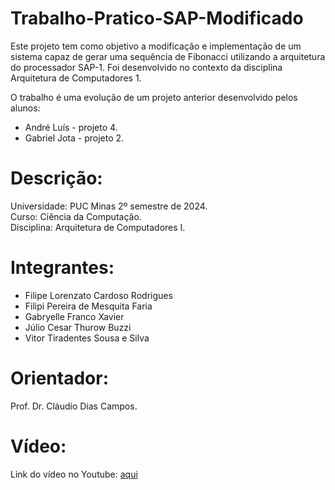 # Trabalho-Pratico-SAP-Modificado

Este projeto tem como objetivo a modificação e implementação de um sistema capaz de gerar uma sequência de Fibonacci utilizando a arquitetura do processador SAP-1.
Foi desenvolvido no contexto da disciplina Arquitetura de Computadores 1.   

O trabalho é uma evolução de um projeto anterior desenvolvido pelos alunos:

- André Luís - projeto 4.   
- Gabriel Jota - projeto 2.

# Descrição:
Universidade: PUC Minas 2º semestre de 2024.    
Curso: Ciência da Computação.   
Disciplina: Arquitetura de Computadores I.   
  
# Integrantes: 
- Filipe Lorenzato Cardoso Rodrigues   
- Filipi Pereira de Mesquita Faria    
- Gabryelle Franco Xavier    
- Júlio Cesar Thurow Buzzi    
- Vitor Tiradentes Sousa e Silva    

# Orientador:    
Prof. Dr. Cláudio Dias Campos.   

# Vídeo:
Link do vídeo no Youtube: [aqui](https://youtu.be/8GMe24uvi_8)   
